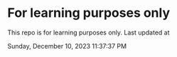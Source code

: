 # For learning purposes only
This repo is for learning purposes only.
Last updated at

Sunday, December 10, 2023 11:37:37 PM

